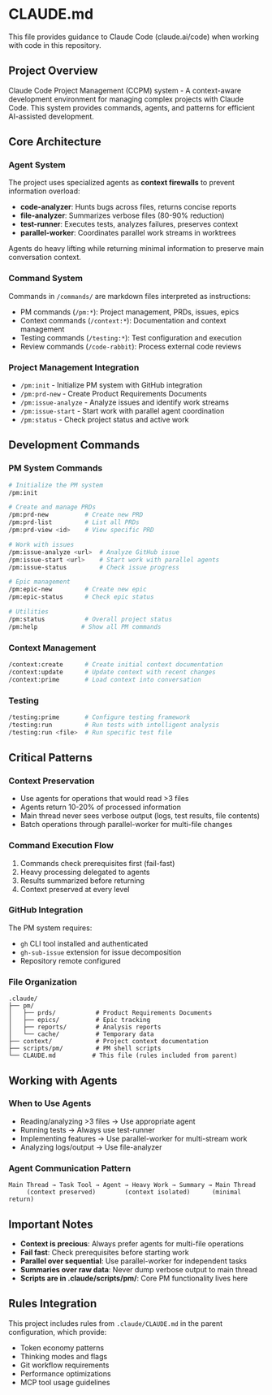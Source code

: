 # CLAUDE.md

This file provides guidance to Claude Code (claude.ai/code) when working with code in this repository.

## Project Overview

Claude Code Project Management (CCPM) system - A context-aware development environment for managing complex projects with Claude Code. This system provides commands, agents, and patterns for efficient AI-assisted development.

## Core Architecture

### Agent System
The project uses specialized agents as **context firewalls** to prevent information overload:
- **code-analyzer**: Hunts bugs across files, returns concise reports
- **file-analyzer**: Summarizes verbose files (80-90% reduction)
- **test-runner**: Executes tests, analyzes failures, preserves context
- **parallel-worker**: Coordinates parallel work streams in worktrees

Agents do heavy lifting while returning minimal information to preserve main conversation context.

### Command System
Commands in `/commands/` are markdown files interpreted as instructions:
- PM commands (`/pm:*`): Project management, PRDs, issues, epics
- Context commands (`/context:*`): Documentation and context management
- Testing commands (`/testing:*`): Test configuration and execution
- Review commands (`/code-rabbit`): Process external code reviews

### Project Management Integration
- `/pm:init` - Initialize PM system with GitHub integration
- `/pm:prd-new` - Create Product Requirements Documents
- `/pm:issue-analyze` - Analyze issues and identify work streams
- `/pm:issue-start` - Start work with parallel agent coordination
- `/pm:status` - Check project status and active work

## Development Commands

### PM System Commands
```bash
# Initialize the PM system
/pm:init

# Create and manage PRDs
/pm:prd-new          # Create new PRD
/pm:prd-list         # List all PRDs
/pm:prd-view <id>    # View specific PRD

# Work with issues
/pm:issue-analyze <url>  # Analyze GitHub issue
/pm:issue-start <url>    # Start work with parallel agents
/pm:issue-status         # Check issue progress

# Epic management
/pm:epic-new         # Create new epic
/pm:epic-status      # Check epic status

# Utilities
/pm:status           # Overall project status
/pm:help            # Show all PM commands
```

### Context Management
```bash
/context:create      # Create initial context documentation
/context:update      # Update context with recent changes
/context:prime       # Load context into conversation
```

### Testing
```bash
/testing:prime       # Configure testing framework
/testing:run         # Run tests with intelligent analysis
/testing:run <file>  # Run specific test file
```

## Critical Patterns

### Context Preservation
- Use agents for operations that would read >3 files
- Agents return 10-20% of processed information
- Main thread never sees verbose output (logs, test results, file contents)
- Batch operations through parallel-worker for multi-file changes

### Command Execution Flow
1. Commands check prerequisites first (fail-fast)
2. Heavy processing delegated to agents
3. Results summarized before returning
4. Context preserved at every level

### GitHub Integration
The PM system requires:
- `gh` CLI tool installed and authenticated
- `gh-sub-issue` extension for issue decomposition
- Repository remote configured

### File Organization
```
.claude/
├── pm/
│   ├── prds/           # Product Requirements Documents
│   ├── epics/          # Epic tracking
│   ├── reports/        # Analysis reports
│   └── cache/          # Temporary data
├── context/            # Project context documentation
├── scripts/pm/         # PM shell scripts
└── CLAUDE.md          # This file (rules included from parent)
```

## Working with Agents

### When to Use Agents
- Reading/analyzing >3 files → Use appropriate agent
- Running tests → Always use test-runner
- Implementing features → Use parallel-worker for multi-stream work
- Analyzing logs/output → Use file-analyzer

### Agent Communication Pattern
```
Main Thread → Task Tool → Agent → Heavy Work → Summary → Main Thread
     (context preserved)        (context isolated)      (minimal return)
```

## Important Notes

- **Context is precious**: Always prefer agents for multi-file operations
- **Fail fast**: Check prerequisites before starting work
- **Parallel over sequential**: Use parallel-worker for independent tasks
- **Summaries over raw data**: Never dump verbose output to main thread
- **Scripts are in .claude/scripts/pm/**: Core PM functionality lives here

## Rules Integration

This project includes rules from `.claude/CLAUDE.md` in the parent configuration, which provide:
- Token economy patterns
- Thinking modes and flags
- Git workflow requirements
- Performance optimizations
- MCP tool usage guidelines
